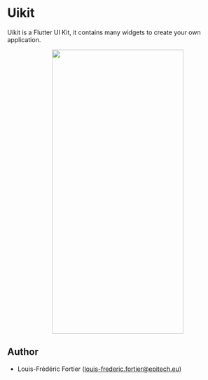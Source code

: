 # Uikit

Uikit is a Flutter UI Kit, it contains many widgets to create your own application. 

<p align="center">
  <img width="300" height="648" src="https://i.ibb.co/0cPQbsd/Screenshot-20191203-230114.jpg">
</p>

## Author

* Louis-Frédéric Fortier (<louis-frederic.fortier@epitech.eu>)
